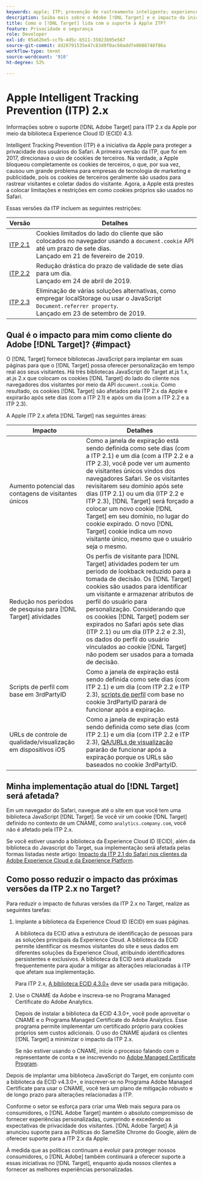 ```yaml
---
keywords: apple; ITP; prevenção de rastreamento inteligente; experience cloud id; ecid
description: Saiba mais sobre o Adobe [!DNL Target] e o impacto da iniciativa Apple Intelligent Tracking Prevention (ITP) que busca proteger a privacidade dos usuários do Safari.
title: Como o [!DNL Target] lida com o suporte à Apple ITP?
feature: Privacidade e segurança
role: Developer
exl-id: 05a62be5-ccfb-4d5c-b511-35023b95e567
source-git-commit: dd20791535e47c83d0f0ac60addfe0888748f86a
workflow-type: tm+mt
source-wordcount: '910'
ht-degree: 52%

---
```


# Apple Intelligent Tracking Prevention (ITP) 2.x

Informações sobre o suporte [!DNL Adobe Target] para ITP 2.x da Apple por meio da biblioteca Experience Cloud ID (ECID) 4.3.

Intelligent Tracking Prevention (ITP) é a iniciativa da Apple para proteger a privacidade dos usuários do Safari. A primeira versão da ITP, que foi em 2017, direcionava o uso de cookies de terceiros. Na verdade, a Apple bloqueou completamente os cookies de terceiros, o que, por sua vez, causou um grande problema para empresas de tecnologia de marketing e publicidade, pois os cookies de terceiros geralmente são usados para rastrear visitantes e coletar dados do visitante. Agora, a Apple está prestes a colocar limitações e restrições em como cookies próprios são usados no Safari.

Essas versões da ITP incluem as seguintes restrições:

| Versão | Detalhes |
| --- | --- |
| [ITP 2.1](https://webkit.org/blog/8613/intelligent-tracking-prevention-2-1/) | Cookies limitados do lado do cliente que são colocados no navegador usando a `document.cookie` API até um prazo de sete dias.<br>Lançado em 21 de fevereiro de 2019. |
| [ITP 2.2](https://webkit.org/blog/8828/intelligent-tracking-prevention-2-2/) | Redução drástica do prazo de validade de sete dias para um dia.<br>Lançado em 24 de abril de 2019. |
| [ITP 2.3](https://webkit.org/blog/9521/intelligent-tracking-prevention-2-3/) | Eliminação de várias soluções alternativas, como empregar localStorage ou usar o JavaScript `Document.referrer property`.<br>Lançado em 23 de setembro de 2019. |

## Qual é o impacto para mim como cliente do Adobe [!DNL Target]? {#impact}

O [!DNL Target] fornece bibliotecas JavaScript para implantar em suas páginas para que o [!DNL Target] possa oferecer personalização em tempo real aos seus visitantes. Há três bibliotecas JavaScript do Target at.js 1.x, at.js 2.x que colocam os cookies [!DNL Target] do lado do cliente nos navegadores dos visitantes por meio da API `document.cookie`. Como resultado, os cookies [!DNL Target] são afetados pela ITP 2.x da Apple e expirarão após sete dias (com a ITP 2.1) e após um dia (com a ITP 2.2 e a ITP 2.3).

A Apple ITP 2.x afeta [!DNL Target] nas seguintes áreas:

| Impacto | Detalhes |
| --- | --- |
| Aumento potencial das contagens de visitantes únicos | Como a janela de expiração está sendo definida como sete dias (com a ITP 2.1) e um dia (com a ITP 2.2 e a ITP 2.3), você pode ver um aumento de visitantes únicos vindos dos navegadores Safari. Se os visitantes revisitarem seu domínio após sete dias (ITP 2.1) ou um dia (ITP 2.2 e ITP 2.3), [!DNL Target] será forçado a colocar um novo cookie [!DNL Target] em seu domínio, no lugar do cookie expirado. O novo [!DNL Target] cookie indica um novo visitante único, mesmo que o usuário seja o mesmo. |
| Redução nos períodos de pesquisa para [!DNL Target] atividades | Os perfis de visitante para [!DNL Target] atividades podem ter um período de lookback reduzido para a tomada de decisão. Os [!DNL Target] cookies são usados para identificar um visitante e armazenar atributos de perfil do usuário para personalização. Considerando que os cookies [!DNL Target] podem ser expirados no Safari após sete dias (ITP 2.1) ou um dia (ITP 2.2 e 2.3), os dados do perfil do usuário vinculados ao cookie [!DNL Target] não podem ser usados para a tomada de decisão. |
| Scripts de perfil com base em 3rdPartyID | Como a janela de expiração está sendo definida como sete dias (com ITP 2.1) e um dia (com ITP 2.2 e ITP 2.3), [scripts de perfil](/help/c-target/c-visitor-profile/profile-parameters.md) com base no cookie 3rdPartyID parará de funcionar após a expiração. |
| URLs de controle de qualidade/visualização em dispositivos iOS | Como a janela de expiração está sendo definida como sete dias (com ITP 2.1) e um dia (com ITP 2.2 e ITP 2.3), [QA/URLs de visualização](/help/c-activities/c-activity-qa/activity-qa.md) pararão de funcionar após a expiração porque os URLs são baseados no cookie 3rdPartyID. |

## Minha implementação atual do [!DNL Target] será afetada?

Em um navegador do Safari, navegue até o site em que você tem uma biblioteca JavaScript [!DNL Target]. Se você vir um cookie [!DNL Target] definido no contexto de um CNAME, como `analytics.company.com`, você não é afetado pela ITP 2.x.

Se você estiver usando a biblioteca da Experience Cloud ID (ECID), além da biblioteca do Javascript do Target, sua implementação será afetada pelas formas listadas neste artigo: [Impacto da ITP 2.1 do Safari nos clientes da Adobe Experience Cloud e da Experience Platform](https://medium.com/adobetech/safari-itp-2-1-impact-on-adobe-experience-cloud-customers-9439cecb55ac).

## Como posso reduzir o impacto das próximas versões da ITP 2.x no Target?

Para reduzir o impacto de futuras versões da ITP 2.x no Target, realize as seguintes tarefas:

1. Implante a biblioteca da Experience Cloud ID (ECID) em suas páginas.

   A biblioteca da ECID ativa a estrutura de identificação de pessoas para as soluções principais da Experience Cloud. A biblioteca da ECID permite identificar os mesmos visitantes do site e seus dados em diferentes soluções da Experience Cloud, atribuindo identificadores persistentes e exclusivos. A biblioteca da ECID será atualizada frequentemente para ajudar a mitigar as alterações relacionadas à ITP que afetam sua implementação.

   Para ITP 2.x, [A biblioteca ECID 4.3.0+](https://experienceleague.adobe.com/docs/id-service/using/release-notes/release-notes.html?lang=pt-BR) deve ser usada para mitigação.

1. Use o CNAME da Adobe e inscreva-se no Programa Managed Certificate do Adobe Analytics.

   Depois de instalar a biblioteca da ECID 4.3.0+, você pode aproveitar o CNAME e o Programa Managed Certificate do Adobe Analytics. Esse programa permite implementar um certificado próprio para cookies próprios sem custos adicionais. O uso do CNAME ajudará os clientes [!DNL Target] a minimizar o impacto da ITP 2.x.

   Se não estiver usando o CNAME, inicie o processo falando com o representante de conta e se inscrevendo no [Adobe Managed Certificate Program](https://experienceleague.adobe.com/docs/core-services/interface/ec-cookies/cookies-first-party.html#adobe-managed-certificate-program).

Depois de implantar uma biblioteca JavaScript do Target, em conjunto com a biblioteca da ECID v4.3.0+, e inscrever-se no Programa Adobe Managed Certificate para usar o CNAME, você terá um plano de mitigação robusto e de longo prazo para alterações relacionadas à ITP.

Conforme o setor se esforça para criar uma Web mais segura para os consumidores, o [!DNL Adobe Target] mantém o absoluto compromisso de fornecer experiências personalizadas, cumprindo e excedendo as expectativas de privacidade dos visitantes. [!DNL Adobe Target] A já anunciou suporte para as Políticas do SameSite Chrome do  [ ](/help/c-implementing-target/c-considerations-before-you-implement-target/c-privacy/google-chrome-samesite-cookie-policies.md) Google, além de oferecer suporte para a ITP 2.x da Apple.

À medida que as políticas continuam a evoluir para proteger nossos consumidores, o [!DNL Adobe] também continuará a oferecer suporte a essas iniciativas no [!DNL Target], enquanto ajuda nossos clientes a fornecer as melhores experiências personalizadas.
